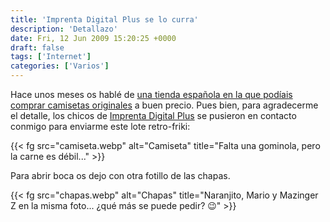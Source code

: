 ```yaml
---
title: 'Imprenta Digital Plus se lo curra'
description: 'Detallazo'
date: Fri, 12 Jun 2009 15:20:25 +0000
draft: false
tags: ['Internet']
categories: ['Varios']
---
```


Hace unos meses os hablé de [una tienda española en la que podíais comprar camisetas originales](/camisetas-retro-made-in-spain/) a buen precio. Pues bien, para agradecerme el detalle, los chicos de [Imprenta Digital Plus](http://www.imprentadigitalplus.es/) se pusieron en contacto conmigo para enviarme este lote retro-friki:

{{< fg src="camiseta.webp" alt="Camiseta" title="Falta una gominola, pero la carne es débil..." >}}

Para abrir boca os dejo con otra fotillo de las chapas.

{{< fg src="chapas.webp" alt="Chapas" title="Naranjito, Mario y Mazinger Z en la misma foto... ¿qué más se puede pedir? :wink:" >}}